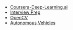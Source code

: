 - [Coursera-Deep-Learning.ai](/docs/coursera-dl/Readme.md)
- [Interview Prep](/docs/dl-ml-interview/README.md)
- [OpenCV](/docs/OpenCV/README.md)
- [Autonomous Vehicles](/docs/autonomous-vehicle/README.md)



